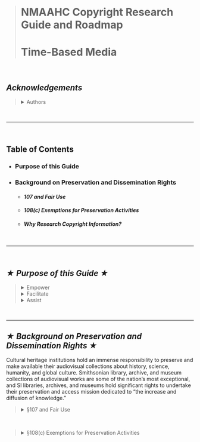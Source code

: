># NMAAHC Copyright Research Guide and Roadmap
># Time-Based Media  

<br/>

## *Acknowledgements* 
<blockquote>
<details><summary>Authors</summary>   

 - #### These guidelines were written by Walter Forsberg, NMAAHC Contract Consultant, and Bleakley McDowell, NMAAHC Media Archivist & Conservator.
</details>
</blockquote>
<br/>

---
<br/>

## **Table of Contents**

- ### Purpose of this Guide
- ### Background on Preservation and Dissemination Rights
    - #### *107 and Fair Use*
    - #### *108(c) Exemptions for Preservation Activities*
    - #### *Why Research Copyright Information?*
</details>
<br/>

---
<br>

## *★ Purpose of this Guide ★*
<blockquote>

<details><summary>Empower</summary><blockquote> 
To empower users to find contact persons and entities from whom rights and licensing permissions may be obtained for reuse and exhibition of audiovisual works.</blockquote>
</details>

<details><summary>Facilitate</summary><blockquote> 
To facilitate discovery of rights and licensing background information about specific works, so that users can optimally negotiate use licenses and contracts.</blockquote>
</details>

<details><summary>Assist</summary><blockquote> 
To assist museum patrons and third-party members of the public who may wish to license or re-use preserved and/or digitized museum audiovisual collections.</blockquote>
</details>
</blockquote>
<br/>

---

## *★ Background on Preservation and Dissemination Rights ★*
Cultural heritage institutions hold an immense responsibility to preserve and make available their audiovisual collections about history, science, humanity, and global culture. Smithsonian library, archive, and museum collections of audiovisual works are some of the nation’s most exceptional, and SI libraries, archives, and museums hold significant rights to undertake their preservation and access mission dedicated to “the increase and diffusion of knowledge.”<br/>


<blockquote><details><summary>§107 and Fair Use</summary><blockquote><br/>
§107 of the U.S. Copyright Law provides specific rights for unauthorized, and otherwise infringing, copy-making and use of copyright material for various purposes. These prescribed ‘Fair Uses’ are legally case-dependent and subject to a situational four factor test, however preservation of audiovisual materials under §107 has long been an explicit exemption endorsed by Congress. As H.R. Rep. 94-1476 at 73, under the heading “Reproduction and uses for other purposes,” states:

    “A problem of particular urgency is that of preserving for posterity prints of motion pictures made before 1942. Aside from the deplorable fact that in a great many cases the only existing copy of a film has been deliberately destroyed, those that remain are in immediate danger of disintegration; they were printed on film stock with a nitrate base that will inevitably decompose in time. The efforts of the Library of Congress, the American Film Institute, and other organizations to rescue and preserve this irreplaceable contribution to our cultural life are to be applauded, and the making of duplicate copies for purposes of archival preservation certainly falls within the scope of "fair use".” ^^
</blockquote>
 <blockquote><blockquote><blockquote><blockquote><details>
<summary>^^</summary>
H.R. Rep. 94-1476 at 73. Accessible via the U.S. Copyright Office at: https://www.copyright.gov/history/law/clrev_94-1476.pdf
</details></blockquote></blockquote></blockquote>
<br/>
While this 1976 citation specifically employs nitrate film preservation to make its point about the importance and Fair Use eligibility of audiovisual “archival preservation,” the Smithsonian’s status as a non-profit educational institution plays an additional and critically favorable role in §107’s exempting of non-commercial and educational copy-making purposes in its four-factor test. In spite of these realities, a 2010 report commissioned by the National Recording Preservation Board of the Library of Congress articulates timidity among some persons and institutions at invoking §107 rights for preservation and dissemination:

     “While fair use is frequently invoked, there is little case law interpreting its application to specific situations. Some archivists believe the lack of applicable case law discourages institutional general counsels from authorizing preservation and access programs on the basis of fair use.” ^^
</blockquote>
 <blockquote><blockquote><blockquote><blockquote><details>
<summary>^^</summary>
The State of Recorded Sound Preservation in the United States: A National Legacy at Risk in the Digital Age, (Washington, DC: Council on Library and Information Resources and the Library of Congress, 2010), 127. https://www.clir.org/wp-content/uploads/sites/6/pub148.pdf</details></blockquote></blockquote></blockquote>
<br/>
(The same The State of Recorded Sound Preservation in the United States: A National Legacy at Risk in the Digital Age publication provides a summary overview of §107, §108, and §110 rights as they pertain to audiovisual preservation. For further research, the U.S. Copyright Office’s Fair Use Index, available via https://www.copyright.gov/fair-use/, provides a useful up-to-date summary of case law and litigation summaries that involve Fair Use defenses.)
</blockquote></blockquote>
<br/>

<blockquote><details><summary>§108(c) Exemptions for Preservation Activities</summary><blockquote><br/>

